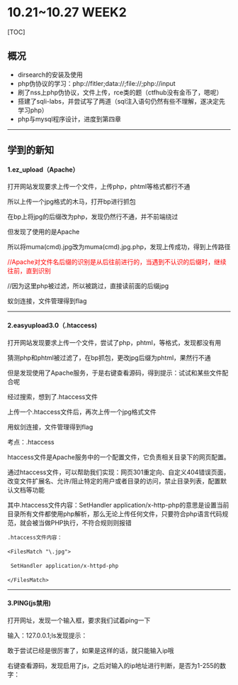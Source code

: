 # 10.21~10.27 WEEK2

[TOC]

## 概况

- dirsearch的安装及使用
- php伪协议的学习：php://fitler;data://;file://;php://input
- 刷了nss上php伪协议，文件上传，rce类的题（ctfhub没有金币了，嗯呢）
- 搭建了sqli-labs，并尝试写了两道（sql注入语句仍然有些不理解，遂决定先学习php）
- php与mysql程序设计，进度到第四章

------

## 学到的新知

#### 1.ez_upload（Apache）

打开网站发现要求上传一个文件，上传php，phtml等格式都行不通

所以上传一个jpg格式的木马，打开bp进行抓包

在bp上将jpg的后缀改为php，发现仍然行不通，并不前端绕过

但发现了使用的是Apache

所以将muma(cmd).jpg改为muma(cmd).jpg.php，发现上传成功，得到上传路径

<font color=red>//Apache对文件名后缀的识别是从后往前进行的，当遇到不认识的后缀时，继续往前，直到识别</font>

//因为这里php被过滤，所以被跳过，直接读前面的后缀jpg

蚁剑连接，文件管理得到flag

------

#### 2.easyupload3.0（.htaccess)

打开网站发现要求上传一个文件，尝试了php，phtml，等格式，发现都没有用

猜测php和phtml被过滤了，在bp抓包，更改jpg后缀为phtml，果然行不通

但是发现使用了Apache服务，于是右键查看源码，得到提示：试试和某些文件配合呢

经过搜索，想到了.htaccess文件

上传一个.htaccess文件后，再次上传一个jpg格式文件

用蚁剑连接，文件管理得到flag

考点：.htaccess

htaccess文件是Apache服务中的一个配置文件，它负责相关目录下的网页配置。

通过htaccess文件，可以帮助我们实现：网页301重定向、自定义404错误页面，改变文件扩展名、允许/阻止特定的用户或者目录的访问，禁止目录列表，配置默认文档等功能

其中.htaccess文件内容：SetHandler application/x-http-php的意思是设置当前目录所有文件都使用php解析，那么无论上传任何文件，只要符合php语言代码规范，就会被当做PHP执行，不符合规则则报错

```
.htaccess文件内容：

<FilesMatch "\.jpg">

 SetHandler application/x-httpd-php

</FilesMatch>
```

------

#### 3.PING(js禁用)

打开网址，发现一个输入框，要求我们试着ping一下

输入：127.0.0.1;ls发现提示：

敢于尝试已经是很厉害了，如果是这样的话，就只能输入ip哦

右键查看源码，发现启用了js，之后对输入的ip地址进行判断，是否为1-255的数字：

<script type="text/javascript">   
    function check_ip(){     
        let ip = document.getElementById('command').value;    
        let re = /^(25[0-5]|2[0-4]\d|[0-1]\d{2}|[1-9]?\d)\.(25[0-5]|2[0-4]\d|[0-1]\d{2}|[1-9]?\d)\.(25[0-5]|2[0-4]\d|[0-1]\d{2}|[1-9]?\d)\.(25[0-5]|2[0-4]\d|[0-1]\d{2}|[1-9]?\d)$/;
        if(re.test(ip.trim())){
    return true;
   }
   alert('敢于尝试已经是很厉害了，如果是这样的话，就只能输入ip哦');
   return false;
  }


F12打开开发

者工具，点击右上角的… ,在高级设置中禁用JavaScript

在输入框输入：127.0.0.1;ls /

发现根目录有一个flag的文件

输入：127.0.0.1;cat /flag

得到flag

------



#### 4.MyDoor(非法参数名)

打开网站发现什么都没有，看到url上的提示index.php?file=

输入：php://filter/read=convert.base64-encode/resource=index.php

Base64解码得到一段代码：

```
<?php

error_reporting(0);

if (isset($_GET['N_S.S'])) {

  eval($_GET['N_S.S']);

}

if(!isset($_GET['file'])) {

  header('Location:/index.php?file=');

} else {

  $file = $_GET['file'];

  if (!preg_match('/\.\.|la|data|input|glob|global|var|dict|gopher|file|http|phar|localhost|\?|\*|\~|zip|7z|compress/is', $file)) {

​    include $file;

  } else {

​    die('error.');

  }

}
```

阅读代码可知，要以get方式上传N_S.S和file两个参数，且过滤了la,data,input等

因为N_S.S参数使用了eval（）函数，所以可以用该参数执行一些参数，发现phpinfo没有被屏蔽，所以输入:?N[S.S=phpinfo();

//_在做php参数时是非法字符，所以要替换成[

//当PHP版本小于8时，如果参数中出现中括号[，中括号会被转换成下划线_，但是会出现转换错误导致接下来如果该参数名中还有非法字符并不会继续转换成下划线_

Ctrl+f搜索flag，得到flag

------

#### 5.泄露的伪装（dirsearch的使用）

打开网站看到一句话：

you can not see me but you can see me

ls和index.php都查不到东西，所以打开虚拟机，dirsearch扫描一下：

输入：dirsearch -u 网址

回车开始扫描，得到两个文件

![Alt Text](24-aye-hoyosei\picture\1.png)

打开test.txt,得到一段代码：

```
<?php
 error_reporting(0);
 if(isset($_GET['cxk'])){
   $cxk=$_GET['cxk'];
   if(file_get_contents($cxk)=="ctrl"){
     echo $flag;
   }else{
     echo "洗洗睡吧";
   }
 }else{
   echo "nononoononoonono";
 }
 ?>
```

打开www.rar,下载了一个压缩包，解压得到提示：

恭喜你

turn to

/orzorz.php

打开/ororz.php得到一段代码，发现和test.txt中的一样，

审计代码，发现要以get方式上传cxk，且cxk读入的要为ctrl

输入：/ororz.php?cxk=data://text/plain,ctrl

得到flag

------

## 下周目标

1. 继续学习php与mysql程序设计，进度到第四章
2. 攒两天金币，开始做ctfhub的ssrf类题型
3. 找找灵感，继续挑战1024ctf的web题目
4. *有时间再试试sql注入类题目



